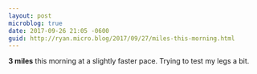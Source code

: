 ```yaml
---
layout: post
microblog: true
date: 2017-09-26 21:05 -0600
guid: http://ryan.micro.blog/2017/09/27/miles-this-morning.html
---
```

**3 miles** this morning at a slightly faster pace. Trying to test my legs a bit. 

